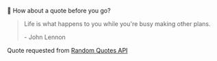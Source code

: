 📣 How about a quote before you go?

> Life is what happens to you while you're busy making other plans.
>
> <p>- John Lennon</p>

Quote requested from [Random Quotes API](https://github.com/lukePeavey/quotable)
